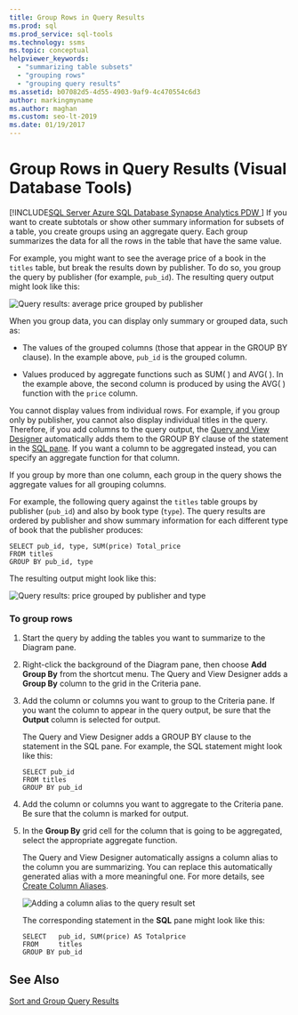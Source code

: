 ```yaml
---
title: Group Rows in Query Results
ms.prod: sql
ms.prod_service: sql-tools
ms.technology: ssms
ms.topic: conceptual
helpviewer_keywords: 
  - "summarizing table subsets"
  - "grouping rows"
  - "grouping query results"
ms.assetid: b07082d5-4d55-4903-9af9-4c470554c6d3
author: markingmyname
ms.author: maghan
ms.custom: seo-lt-2019
ms.date: 01/19/2017
---
```


# Group Rows in Query Results (Visual Database Tools)

[!INCLUDE[SQL Server Azure SQL Database Synapse Analytics PDW ](../../includes/applies-to-version/sql-asdb-asdbmi-asa-pdw.md)]
If you want to create subtotals or show other summary information for subsets of a table, you create groups using an aggregate query. Each group summarizes the data for all the rows in the table that have the same value.  
  
For example, you might want to see the average price of a book in the `titles` table, but break the results down by publisher. To do so, you group the query by publisher (for example, `pub_id`). The resulting query output might look like this:  
  
![Query results: average price grouped by publisher](../../ssms/visual-db-tools/media/dv3w9e1.gif "Query results: average price grouped by publisher")  
  
When you group data, you can display only summary or grouped data, such as:  
  
-   The values of the grouped columns (those that appear in the GROUP BY clause). In the example above, `pub_id` is the grouped column.  
  
-   Values produced by aggregate functions such as SUM( ) and AVG( ). In the example above, the second column is produced by using the AVG( ) function with the `price` column.  
  
You cannot display values from individual rows. For example, if you group only by publisher, you cannot also display individual titles in the query. Therefore, if you add columns to the query output, the [Query and View Designer](../../ssms/visual-db-tools/query-and-view-designer-tools-visual-database-tools.md) automatically adds them to the GROUP BY clause of the statement in the [SQL pane](../../ssms/visual-db-tools/sql-pane-visual-database-tools.md). If you want a column to be aggregated instead, you can specify an aggregate function for that column.  
  
If you group by more than one column, each group in the query shows the aggregate values for all grouping columns.  
  
For example, the following query against the `titles` table groups by publisher (`pub_id`) and also by book type (`type`). The query results are ordered by publisher and show summary information for each different type of book that the publisher produces:  
  
```  
SELECT pub_id, type, SUM(price) Total_price  
FROM titles  
GROUP BY pub_id, type  
```  
  
The resulting output might look like this:  
  
![Query results: price grouped by publisher and type](../../ssms/visual-db-tools/media/dv3w9e2.gif "Query results: price grouped by publisher and type")  
  
### To group rows  
  
1.  Start the query by adding the tables you want to summarize to the Diagram pane.  
  
2.  Right-click the background of the Diagram pane, then choose **Add Group By** from the shortcut menu. The Query and View Designer adds a **Group By** column to the grid in the Criteria pane.  
  
3.  Add the column or columns you want to group to the Criteria pane. If you want the column to appear in the query output, be sure that the **Output** column is selected for output.  
  
    The Query and View Designer adds a GROUP BY clause to the statement in the SQL pane. For example, the SQL statement might look like this:  
  
    ```  
    SELECT pub_id  
    FROM titles  
    GROUP BY pub_id  
    ```  
  
4.  Add the column or columns you want to aggregate to the Criteria pane. Be sure that the column is marked for output.  
  
5.  In the **Group By** grid cell for the column that is going to be aggregated, select the appropriate aggregate function.  
  
    The Query and View Designer automatically assigns a column alias to the column you are summarizing. You can replace this automatically generated alias with a more meaningful one. For more details, see [Create Column Aliases](../../ssms/visual-db-tools/create-column-aliases-visual-database-tools.md).  
  
    ![Adding a column alias to the query result set](../../ssms/visual-db-tools/media/dv3w9e3.gif "Adding a column alias to the query result set")  
  
    The corresponding statement in the **SQL** pane might look like this:  
  
    ```  
    SELECT   pub_id, SUM(price) AS Totalprice  
    FROM     titles  
    GROUP BY pub_id  
    ```  
  
## See Also  
[Sort and Group Query Results](../../ssms/visual-db-tools/sort-and-group-query-results-visual-database-tools.md)  
  
